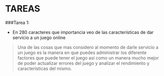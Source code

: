 # TAREAS

###Tarea 1:
  - En 280 caracteres que importancia veo de las características  de dar servicio a un juego online
> Una de las cosas que mas considero al momento de darle
> servicio a un juego es la manera en que puedes administrar
> los diferente factores que puede tener el juego así como
> un manera mucho mejor de poder actualizar errores del
> juego y analizar el rendimiento y características del mismo.
